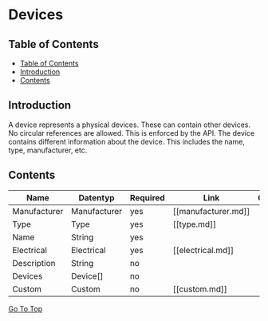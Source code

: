 # Devices

## Table of Contents

- [Table of Contents](#table-of-contents)
- [Introduction](#introduction)
- [Contents](#contents)

## Introduction

A device represents a physical devices. These can contain other devices. No 
circular references are allowed. This is enforced by the API. The device 
contains different information about the device. This includes the name, 
type, manufacturer, etc.

## Contents

| Name         | Datentyp     | Required | Link                | Comment |
|--------------|--------------|----------|---------------------|---------|
| Manufacturer | Manufacturer | yes      | [[manufacturer.md]] |         |
| Type         | Type         | yes      | [[type.md]]         |         |
| Name         | String       | yes      |                     |         |
| Electrical   | Electrical   | yes      | [[electrical.md]]   |         |
| Description  | String       | no       |                     |         |
| Devices      | Device[]     | no       |                     |         |
| Custom       | Custom       | no       | [[custom.md]]       |         |

[Go To Top](#table-of-contents)
